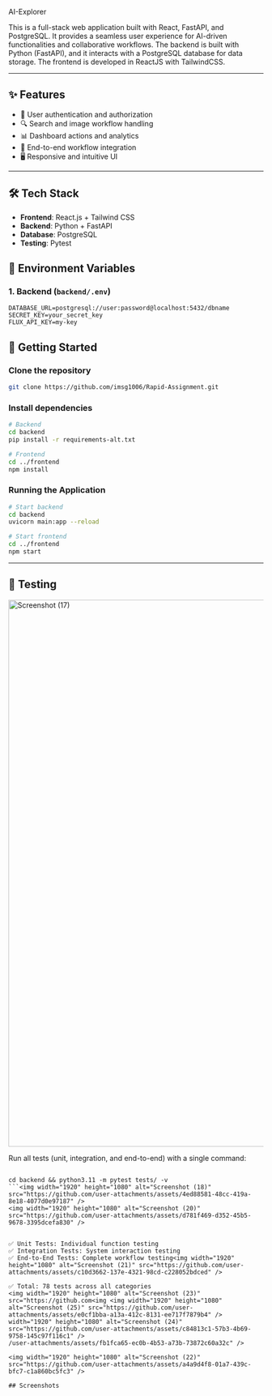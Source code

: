 AI-Explorer

This is a full-stack web application built with React, FastAPI, and PostgreSQL. It provides a seamless user experience for AI-driven functionalities and collaborative workflows. The backend is built with Python (FastAPI), and it interacts with a PostgreSQL database for data storage. The frontend is developed in ReactJS with TailwindCSS.

---

## ✨ Features

* 🚀 User authentication and authorization
* 🔍 Search and image workflow handling
* 📊 Dashboard actions and analytics
* 🔁 End-to-end workflow integration
* 🖥️ Responsive and intuitive UI

---

## 🛠️ Tech Stack

* **Frontend**: React.js + Tailwind CSS
* **Backend**: Python + FastAPI
* **Database**: PostgreSQL
* **Testing**: Pytest

 

## 🔐 Environment Variables

### 1. Backend (`backend/.env`)

```env
DATABASE_URL=postgresql://user:password@localhost:5432/dbname
SECRET_KEY=your_secret_key
FLUX_API_KEY=my-key

```

 

## 🚀 Getting Started

### Clone the repository

```bash
git clone https://github.com/imsg1006/Rapid-Assignment.git
```

### Install dependencies

```bash
# Backend
cd backend
pip install -r requirements-alt.txt

# Frontend
cd ../frontend
npm install
```

### Running the Application

```bash
# Start backend
cd backend
uvicorn main:app --reload

# Start frontend
cd ../frontend
npm start
```

---

## 🧪 Testing
<img width="1920" height="1080" alt="Screenshot (17)" src="https://github.com/user-attachments/assets/1671a1bd-8802-4eb2-9565-99412ef541e5" />

Run all tests (unit, integration, and end-to-end) with a single command:

```bash<img width="1920" height="1080" alt="Screenshot (19)" src="https://github.com/user-attachments/assets/42413109-4d35-40f5-a787-91de952e1a87" />

cd backend && python3.11 -m pytest tests/ -v
```<img width="1920" height="1080" alt="Screenshot (18)" src="https://github.com/user-attachments/assets/4ed88581-48cc-419a-8e18-4077d0e97187" />
<img width="1920" height="1080" alt="Screenshot (20)" src="https://github.com/user-attachments/assets/d781f469-d352-45b5-9678-3395dcefa830" />


✅ Unit Tests: Individual function testing
✅ Integration Tests: System interaction testing
✅ End-to-End Tests: Complete workflow testing<img width="1920" height="1080" alt="Screenshot (21)" src="https://github.com/user-attachments/assets/c10d3662-137e-4321-98cd-c228052bdced" />

✅ Total: 78 tests across all categories
<img width="1920" height="1080" alt="Screenshot (23)" src="https://github.com<img <img width="1920" height="1080" alt="Screenshot (25)" src="https://github.com/user-attachments/assets/e0cf1bba-a13a-412c-8131-ee717f7879b4" />
width="1920" height="1080" alt="Screenshot (24)" src="https://github.com/user-attachments/assets/c84813c1-57b3-4b69-9758-145c97f116c1" />
/user-attachments/assets/fb1fca65-ec0b-4b53-a73b-73872c60a32c" />

<img width="1920" height="1080" alt="Screenshot (22)" src="https://github.com/user-attachments/assets/a4a9d4f8-01a7-439c-bfc7-c1a860bc5fc3" />

## Screenshots
